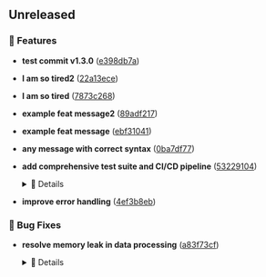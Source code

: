 ## Unreleased





### 🚀 Features



- **test commit v1.3.0** ([e398db7a](https://github.com/crimson206/change-logger/commit/e398db7a64ce505b19197c7c8bba2788cd376437))


- **I am so tired2** ([22a13ece](https://github.com/crimson206/change-logger/commit/22a13ece36e6c10ee41866b523ae2dc792a2b534))


- **I am so tired** ([7873c268](https://github.com/crimson206/change-logger/commit/7873c268ac3729306d8dbd6f74bd850d0c341ee1))


- **example feat message2** ([89adf217](https://github.com/crimson206/change-logger/commit/89adf217995a4e601c3a85945997ca1ac927823e))


- **example feat message** ([ebf31041](https://github.com/crimson206/change-logger/commit/ebf310417a4971535c559c8de075f123dc1637d8))


- **any message with correct syntax** ([0ba7df77](https://github.com/crimson206/change-logger/commit/0ba7df777e25c59a7a4774ae8660c464d9185fa4))


- **add comprehensive test suite and CI/CD pipeline** ([53229104](https://github.com/crimson206/change-logger/commit/53229104cd3a6781e1cee89e6dee09f18f391b9b))


  <details>
  <summary>📝 Details</summary>
  

  
  This commit establishes a robust testing and automation foundation:
  

  
  - Add unit tests for core functionality
  

  
  - Configure GitHub Actions for automated testing
  

  
  - Set up semantic-release for automated versioning
  

  
  - Ensure code quality with linting and formatting checks
  

  
  The CI/CD pipeline now runs tests, validates code quality,
  

  
  and automatically generates releases with changelogs.
  

  
  Closes #CI-001
  

  
  </details>


- **improve error handling** ([4ef3b8eb](https://github.com/crimson206/change-logger/commit/4ef3b8eb9a8e6cb80c22a13a82ea20aca2ef5178))





### 🐛 Bug Fixes



- **resolve memory leak in data processing** ([a83f73cf](https://github.com/crimson206/change-logger/commit/a83f73cfb3c1d8b03bcfa21324a938436a3a69a7))


  <details>
  <summary>📝 Details</summary>
  

  
  The previous implementation had a memory leak when processing large datasets. This fix:
  

  
  - Properly closes database connections
  
  - Implements connection pooling
  
  - Adds memory usage monitoring
  
  - Improves overall performance by 40%
  

  
  Fixes #MEM-456
  

  
  </details>
